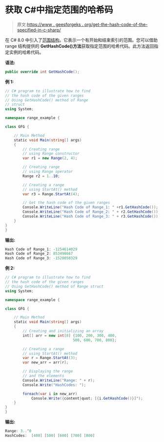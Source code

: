 # 获取 C#中指定范围的哈希码

> 原文:[https://www . geesforgeks . org/get-the-hash-code-of-the-specified-in-c-sharp/](https://www.geeksforgeeks.org/getting-the-hash-code-of-the-specified-range-in-c-sharp/)

在 C# 8.0 中引入了[范围结构](https://www.geeksforgeeks.org/range-structure-in-c-sharp-8-0/)。它表示一个有开始和结束索引的范围。您可以借助 range 结构提供的 **GetHashCode()方法**获取指定范围的哈希代码。此方法返回指定实例的哈希代码。

**语法:**

```cs
public override int GetHashCode();
```

**例 1:**

```cs
// C# program to illustrate how to find 
// the hash code of the given ranges
// Using GetHashCode() method of Range
// struct
using System;

namespace range_example {

class GFG {

    // Main Method
    static void Main(string[] args)
    {
        // Creating range
        // using Range constructor
        var r1 = new Range(2, 4);

        // Creating range
        // using Range operator
        Range r2 = 1..10;

        // Creating a range
        // using StartAt() method
        var r3 = Range.StartAt(4);

        // Get the hash code of the given ranges
        Console.WriteLine("Hash Code of Range_1: " +r1.GetHashCode());
        Console.WriteLine("Hash Code of Range_2: " + r2.GetHashCode());
        Console.WriteLine("Hash Code of Range_3: " + r3.GetHashCode());
    }
}
}
```

**输出:**

```cs
Hash Code of Range_1: -1254614029
Hash Code of Range_2: 853498667
Hash Code of Range_3: -1528050329

```

**例 2:**

```cs
// C# program to illustrate how to find
// the hash code of the given ranges
// Using GetHashCode() method of Range struct
using System;

namespace range_example {

class GFG {

    // Main Method
    static void Main(string[] args)
    {
        // Creating and initializing an array
        int[] arr = new int[8] {100, 200, 300, 400,
                               500, 600, 700, 800};

        // Creating a range
        // using StartAt() method
        var r = Range.StartAt(3);
        var new_arr = arr[r];

        // Displaying the range
        // and the elements
        Console.WriteLine("Range: " + r);
        Console.Write("HashCodes: ");

        foreach(var i in new_arr)
            Console.Write({content}quot; [{i.GetHashCode()}]");
    }
}
}
```

**输出:**

```cs
Range: 3..^0
HashCodes:  [400] [500] [600] [700] [800]

```